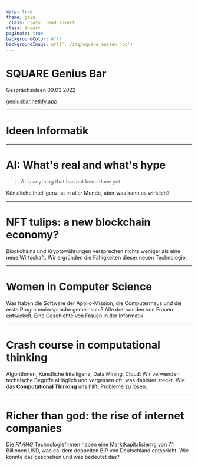 ```yaml
---
marp: true
theme: gaia
_class: class: lead invert
class: invert
paginate: true
backgroundColor: #fff
backgroundImage: url('../img/square_aussen.jpg')
---
```

<style>
  :root {
    --color-background: #fff;
    --color-foreground: #000;
    --color-highlight: #f96;
    --color-dimmed: #000;
  }
</style>

<!-- ![bg left:40% 80%](https://marp.app/assets/marp.svg)-->

# **SQUARE Genius Bar**

Gesprächsideen
09.03.2022

[geniusbar.netlify.app](http://geniusbar.netlify.app)

---

# **Ideen Informatik**

---
# AI: What's real and what's hype

>AI is anything that has not been done yet

Künstliche Intelligenz ist in aller Munde, aber was kann es wirklich?

---
# NFT tulips: a new blockchain economy?

Blockchains und Kryptowährungen versprechen nichts weniger als eine neue Wirtschaft. Wir ergründen die Fähigkeiten dieser neuen Technologie.

---
# Women in Computer Science

Was haben die Software der Apollo-Mission, die Computermaus und die erste Programmiersprache gemeinsam? Alle drei wurden von Frauen entwickelt. Eine Geschichte von Frauen in der Informatik.

---
# Crash course in computational thinking

Algorithmen, Künstliche Intelligenz, Data Mining, Cloud: Wir verwenden technische Begriffe alltäglich und vergessen oft, was dahinter steckt.
Wie das **Computational Thinking** uns hilft, Probleme zu lösen.

---
# Richer than god: the rise of internet companies

Die *FAANG* Technologiefirmen haben eine Marktkapitalisierng von 7.1 Billionen USD, was ca. dem doppelten BIP von Deutschland entspricht. Wie konnte das geschehen und was bedeutet das?
